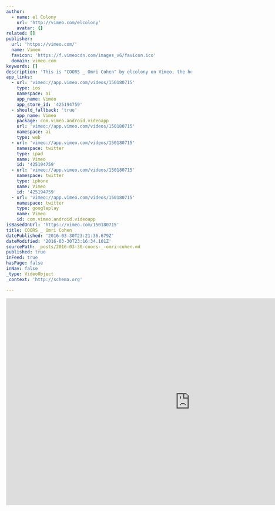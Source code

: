 ```yaml
---
author:
  - name: el Colony
    url: 'http://vimeo.com/elcolony'
    avatar: {}
related: []
publisher:
  url: 'https://vimeo.com/'
  name: Vimeo
  favicon: 'https://f.vimeocdn.com/images_v6/favicon.ico'
  domain: vimeo.com
keywords: []
description: 'This is "COORS _ Omri Cohen" by elcolony on Vimeo, the home for high quality videos and the people who love them.'
app_links:
  - url: 'vimeo://app.vimeo.com/videos/150180715'
    type: ios
    namespace: ai
    app_name: Vimeo
    app_store_id: '425194759'
  - should_fallback: 'true'
    app_name: Vimeo
    package: com.vimeo.android.videoapp
    url: 'vimeo://app.vimeo.com/videos/150180715'
    namespace: ai
    type: web
  - url: 'vimeo://app.vimeo.com/videos/150180715'
    namespace: twitter
    type: ipad
    name: Vimeo
    id: '425194759'
  - url: 'vimeo://app.vimeo.com/videos/150180715'
    namespace: twitter
    type: iphone
    name: Vimeo
    id: '425194759'
  - url: 'vimeo://app.vimeo.com/videos/150180715'
    namespace: twitter
    type: googleplay
    name: Vimeo
    id: com.vimeo.android.videoapp
isBasedOnUrl: 'https://vimeo.com/150180715'
title: COORS _ Omri Cohen
datePublished: '2016-03-30T23:21:36.679Z'
dateModified: '2016-03-30T23:16:34.101Z'
sourcePath: _posts/2016-03-30-coors-_-omri-cohen.md
published: true
inFeed: true
hasPage: false
inNav: false
_type: VideoObject
_context: 'http://schema.org'

---
```

<iframe src="https://cdn.embedly.com/widgets/media.html?src=https%3A%2F%2Fplayer.vimeo.com%2Fvideo%2F150180715&amp;url=https%3A%2F%2Fvimeo.com%2F150180715&amp;image=http%3A%2F%2Fi.vimeocdn.com%2Fvideo%2F549811496_1280.jpg&amp;key=b7d04c9b404c499eba89ee7072e1c4f7&amp;type=text%2Fhtml&amp;schema=vimeo" width="1000" height="563" scrolling="no" frameborder="0" allowfullscreen="allowfullscreen" style=""></iframe>